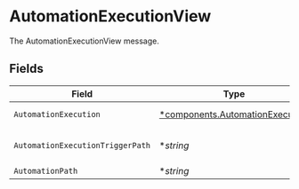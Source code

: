 # AutomationExecutionView

The AutomationExecutionView message.


## Fields

| Field                                                                             | Type                                                                              | Required                                                                          | Description                                                                       |
| --------------------------------------------------------------------------------- | --------------------------------------------------------------------------------- | --------------------------------------------------------------------------------- | --------------------------------------------------------------------------------- |
| `AutomationExecution`                                                             | [*components.AutomationExecution](../../models/components/automationexecution.md) | :heavy_minus_sign:                                                                | The AutomationExecution message.                                                  |
| `AutomationExecutionTriggerPath`                                                  | **string*                                                                         | :heavy_minus_sign:                                                                | The automationExecutionTriggerPath field.                                         |
| `AutomationPath`                                                                  | **string*                                                                         | :heavy_minus_sign:                                                                | The automationPath field.                                                         |